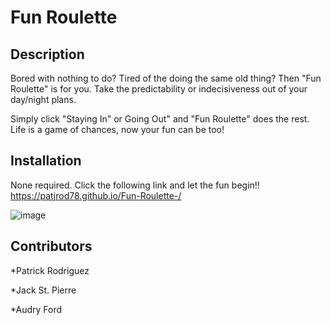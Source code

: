 # Fun Roulette
## Description
Bored with nothing to do? Tired of the doing the same old thing? Then "Fun Roulette" is for you. Take the predictability or indecisiveness out of your day/night plans. 

 Simply click "Staying In" or Going Out" and "Fun Roulette" does the rest. Life is a game of chances, now your fun can be too!

## Installation
None required. Click the following link and let the fun begin!!
https://patjrod78.github.io/Fun-Roulette-/


![image](https://user-images.githubusercontent.com/82895280/132893932-d419178e-3988-40fb-9365-965ea60e713d.png)

## Contributors
*Patrick Rodriguez

*Jack St. Pierre

*Audry Ford
